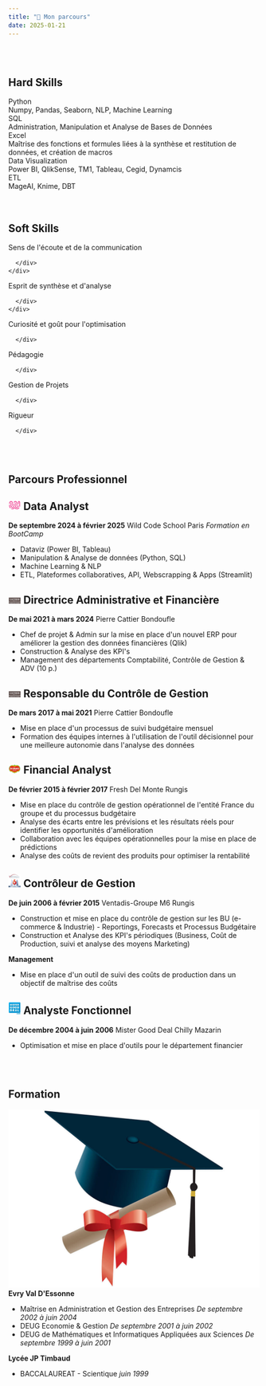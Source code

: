```yaml
---
title: "💼 Mon parcours"
date: 2025-01-21
---
```

<link rel="stylesheet" href="{{ '/assets/css/styles.css' | relative_url }}">


<br>
<br>

## **Hard Skills**


<div class="skills-container">
  <div class="empty-block"></div> 
  <div class="skill">
    <div class="skill-content"> <div class="skill-name">Python</div>
      <div class="progress-bar-container">
        <div class="progress-bar" style="width: 85%;"></div>
      </div>
      <div class="skill-details">
        Numpy, Pandas, Seaborn, NLP, Machine Learning
      </div>
    </div>
  </div>
  <div class="skill">
    <div class="skill-name">SQL</div>
    <div class="progress-bar-container">
      <div class="progress-bar" style="width: 80%;"></div>
    </div>
    <div class="skill-details">
      Administration, Manipulation et Analyse de Bases de Données
    </div>
  </div>
  <div class="skill">
      <div class="skill-name">Excel</div>
      <div class="progress-bar-container">
        <div class="progress-bar" style="width: 90%;"></div>
      </div>
      <div class="skill-details">
        Maîtrise des fonctions et formules liées à la synthèse et restitution de données, et création de macros
      </div>
    </div>
  
  </div>
  <div class="skills-container">
  <div class="empty-block"></div>
  <div class="skill">
     <div class="skill-name">Data Visualization</div>
     <div class="progress-bar-container">
       <div class="progress-bar" style="width: 75%;"></div>
     </div>
     <div class="skill-details">
       Power BI, QlikSense, TM1, Tableau, Cegid, Dynamcis
     </div>
   </div>
   <div class="skill">
     <div class="skill-name">ETL</div>
     <div class="progress-bar-container">
       <div class="progress-bar" style="width: 25%;"></div>
     </div>
    <div class="skill-details">
       MageAI, Knime, DBT
    </div>
  </div>
</div>

<br>
<br>

## **Soft Skills**


<div class="skills-container">  
  <div class="empty-block"></div> 
  <div class="skill">
    <div class="skill-content"> <div class="skill-name">Sens de l'écoute et de la communication</div>
      <div class="progress-bar-container">
        <div class="progress-bar" style="width: 90%;"></div>
      </div>
      <div class="skill-details">
        
      </div>
    </div>
  </div>
  <div class="skill">
    <div class="skill-name">Esprit de synthèse et d'analyse</div>
    <div class="progress-bar-container">
      <div class="progress-bar" style="width: 90%;"></div>
    </div>
    <div class="skill-details">
        
      </div>
    </div>
  <div class="skill">
     <div class="skill-name">Curiosité et goût pour l'optimisation</div>
     <div class="progress-bar-container">
       <div class="progress-bar" style="width: 95%;"></div>
     </div>
    <div class="skill-details">
        
      </div>
  </div>
 
  </div>
  <div class="skills-container">  
  <div class="empty-block"></div> 
  <div class="skill">
     <div class="skill-name">Pédagogie</div>
     <div class="progress-bar-container">
       <div class="progress-bar" style="width: 75%;"></div>
     </div>
    <div class="skill-details">
        
      </div>
   </div>
   <div class="skill">
      <div class="skill-name">Gestion de Projets</div>
      <div class="progress-bar-container">
        <div class="progress-bar" style="width: 50%;"></div>
      </div>
     <div class="skill-details">
        
      </div>
   </div>
  <div class="skill">
       <div class="skill-name">Rigueur</div>
       <div class="progress-bar-container">
         <div class="progress-bar" style="width: 90%;"></div>
       </div>
    <div class="skill-details">
        
      </div>
   </div>
   
  <div class="empty-block"></div> 
</div>

<br>
<br>

## **Parcours Professionnel**


<div class="container">
  <div class="image-container">
  </div>
  <div class="text-container">
      <h2><img src="images/wcs.png" alt="Your Image" width = "5%"> Data Analyst </h2>
      <strong>De septembre 2024 à février 2025</strong> Wild Code School Paris
      <em>Formation en BootCamp</em>
      <ul>
      <li>Dataviz (Power BI, Tableau)</li>
      <li>Manipulation & Analyse de données (Python, SQL)</li>
      <li>Machine Learning & NLP</li>
      <li>ETL, Plateformes collaboratives, API, Webscrapping & Apps (Streamlit)</li>
      </ul>
      <h2><img src="images/pc.png" alt="Your Image" width = "5%"> Directrice Administrative et Financière </h2> 
      <strong>De mai 2021 à mars 2024</strong> Pierre Cattier Bondoufle
      <ul>
      <li>Chef de projet & Admin sur la mise en place d'un nouvel ERP pour améliorer
      la gestion des données financières (Qlik)</li>
      <li>Construction & Analyse des KPI's</li>
      <li>Management des départements Comptabilité, Contrôle de Gestion & ADV (10
      p.)</li>
      </ul>
      <h2><img src="images/pc.png" alt="Your Image" width = "5%"> Responsable du Contrôle de Gestion </h2> 
      <strong>De mars 2017 à mai 2021</strong> Pierre Cattier Bondoufle
      <ul>
      <li>Mise en place d'un processus de suivi budgétaire mensuel</li>
      <li>Formation des équipes internes à l'utilisation de l'outil décisionnel pour une
      meilleure autonomie dans l'analyse des données</li>
      </ul>
      <h2><img src="images/dm.png" alt="Your Image" width = "5%"> Financial Analyst </h2> 
      <strong>De février 2015 à février 2017</strong> Fresh Del Monte Rungis
      <ul>
      <li>Mise en place du contrôle de gestion opérationnel de l'entité France du
      groupe et du processus budgétaire</li>
      <li>Analyse des écarts entre les prévisions et les résultats réels pour identifier les
      opportunités d'amélioration</li>
      <li>Collaboration avec les équipes opérationnelles pour la mise en place de
      prédictions</li>
      <li>Analyse des coûts de revient des produits pour optimiser la rentabilité</li>
      </ul>
      <h2><img src="images/m6.png" alt="Your Image" width = "5%"> Contrôleur de Gestion</h2> 
      <strong>De juin 2006 à février 2015</strong> Ventadis-Groupe M6 Rungis
      <ul>
      <li>Construction et mise en place du contrôle de gestion sur les BU (e-commerce
      & Industrie) - Reportings, Forecasts et Processus Budgétaire</li>
      <li>Construction et Analyse des KPI's périodiques (Business, Coût de Production,
      suivi et analyse des moyens Marketing)</li>
      </ul>
      <strong>Management</strong>
      <ul>
      <li>Mise en place d'un outil de suivi des coûts de production dans un objectif de
      maîtrise des coûts</li>
      </ul>
      <h2><img src="images/mgd.png" alt="Your Image" width = "5%"> Analyste Fonctionnel</h2>
      <strong>De décembre 2004 à juin 2006</strong> Mister Good Deal Chilly Mazarin
      <ul>
      <li>Optimisation et mise en place d'outils pour le département financier</li>
      </ul>
  </div>
</div>

<br>
<br>

## **Formation**


<div class="container">
  <div class="image-container">
    <img src="images/diplome.jpg" alt="Your Image">
  </div>
  <div class="text-container">
      <strong>Evry Val D'Essonne</strong>
      <ul>
      <li>Maîtrise en Administration et Gestion des Entreprises <em>De septembre 2002 à juin 2004</em></li>
      <li>DEUG Economie & Gestion <em>De septembre 2001 à juin 2002</em></li>
      <li>DEUG de Mathématiques et Informatiques Appliquées aux Sciences <em>De septembre 1999 à juin 2001</em></li>
      </ul>
      <strong>Lycée JP Timbaud</strong>
      <ul>
      <li>BACCALAUREAT - Scientique <em>juin 1999</em></li>
      </ul>
